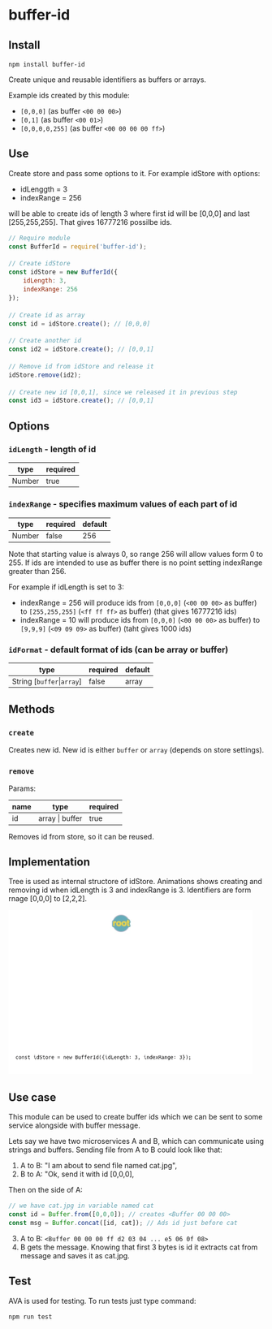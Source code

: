 # buffer-id
## Install
```
npm install buffer-id
```
Create unique and reusable identifiers as buffers or arrays.

Example ids created by this module:
* `[0,0,0]` (as buffer `<00 00 00>`)
* `[0,1]` (as buffer `<00 01>`)
* `[0,0,0,0,255]` (as buffer `<00 00 00 00 ff>`)

## Use
Create store and pass some options to it. For example idStore with options:
* idLenggth = 3
* indexRange = 256

will be able to create ids of length 3 where first id will be [0,0,0] and last [255,255,255]. That gives 16777216 possilbe ids.


```js
// Require module
const BufferId = require('buffer-id');

// Create idStore
const idStore = new BufferId({
    idLength: 3,
    indexRange: 256
});

// Create id as array
const id = idStore.create(); // [0,0,0] 

// Create another id
const id2 = idStore.create(); // [0,0,1]

// Remove id from idStore and release it
idStore.remove(id2); 

// Create new id [0,0,1], since we released it in previous step 
const id3 = idStore.create(); // [0,0,1] 
```

## Options
### `idLength` - length of id
| type        | required | 
| ----------- |----------|
| Number      | true     |


### `indexRange` - specifies maximum values of each part of id
| type        | required | default  |
| ----------- |----------| ---------|
| Number      | false    | 256      |

Note that starting value is always 0, so range 256 will allow values form 0 to 255. If ids are intended to use as buffer there is no point setting indexRange greater than 256.

For example if idLength is set to 3:
* indexRange = 256 will produce ids from `[0,0,0]` (`<00 00 00>` as buffer) to `[255,255,255]` (`<ff ff ff>` as buffer) (that gives 16777216 ids)
* indexRange = 10 will produce ids from `[0,0,0]` (`<00 00 00>` as buffer) to `[9,9,9]` (`<09 09 09>` as buffer) (taht gives 1000 ids)


### `idFormat` - default format of ids (can be array or buffer)
| type                        | required | default  |
| --------------------------- |----------| ---------|
| String [`buffer`\|`array`]  | false    | array    |


## Methods
### `create`
Creates new id. New id is either `buffer` or `array` (depends on store settings).

### `remove`
Params:

| name    | type             | required  |
| ------- |------------------| ----------|
| id      | array \| buffer  | true      |

Removes id from store, so it can be reused. 

## Implementation
Tree is used as internal structore of idStore. Animations shows creating and removing id when idLength is 3 and indexRange is 3. Identifiers are form rnage [0,0,0] to [2,2,2].

![implementation of buffer-id](https://raw.githubusercontent.com/kmoskwiak/files/master/buffer-id/buffer-id.gif)


## Use case
This module can be used to create buffer ids which we can be sent to some service alongside with buffer message.

Lets say we have two microservices A and B, which can communicate using strings and buffers. Sending file from A to B could look like that:
1. A to B: "I am about to send file named cat.jpg",
2. B to A: "Ok, send it with id [0,0,0],

Then on the side of A:
```js
// we have cat.jpg in variable named cat
const id = Buffer.from([0,0,0]); // creates <Buffer 00 00 00>
const msg = Buffer.concat([id, cat]); // Ads id just before cat
```
3. A to B: `<Buffer 00 00 00 ff d2 03 04 ... e5 06 0f 08>`
4. B gets the message. Knowing that first 3 bytes is id it extracts cat from message and saves it as cat.jpg.


## Test
AVA is used for testing. To run tests just type command: 
```
npm run test
```
